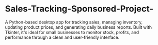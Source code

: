 # Sales-Tracking-Sponsored-Project-
A Python-based desktop app for tracking sales, managing inventory, updating product prices, and generating daily business reports. Built with Tkinter, it's ideal for small businesses to monitor stock, profits, and performance through a clean and user-friendly interface.

